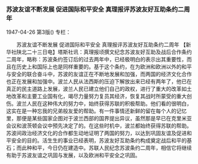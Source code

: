 ### 苏波友谊不断发展  促进国际和平安全  真理报评苏波友好互助条约二周年

1947-04-26
第3版()
专栏：

　　苏波友谊不断发展
    促进国际和平安全
    真理报评苏波友好互助条约二周年
    【新华社陕北二十三日电】塔斯社讯：真理报顷撰文纪念苏波友好互助及战后合作条约二周年，略称：苏波条约签订后的过去两年中，已经极明白的表示出其重要性，而且在历史上和国际上也是同样重要的。基于这个条约，在为欧洲和欧洲以外的和平与安全的联合奋斗中，苏波的友谊正在不断地发展和加强，而两国的经济文化合作也正在发展和加强中。波兰人民从法西斯的压迫下解放出来已经有两年了，他已在真正的民主道路上发展，波兰人民已建立他们自己的政权，进行了重大的改革如土地改革和主要工业国有化，竭尽力量努力复员其经济，恢复其战时所蒙受的重大创伤。波兰人民在这种伟大的努力中，始终获得苏联的积极帮助。他们看的很明白，这实在是一种忘我的兄弟般友爱的帮助。有一件事情还新鲜的留在每个人的记忆里，那便是某些国家企图对于波兰西部的国界提出异议，虽然那是早已在克里米亚会议和波茨顿会议中预先决定了的。在这些时机中，波兰都始终获得苏联的帮助。苏波间政治经济文化的合作都生动地证明了两国的努力，以达到巩固友谊及促进和平安全的目的。活生生的事业已经表明，苏波友好互助条约构成奠定战后和平的基石；而此种和平，今日仍在建造中。苏联人民纪念苏波条约二周年，相信它将继续有助于苏波友谊之巩固与发展，以及欧洲和平安全之巩固。
